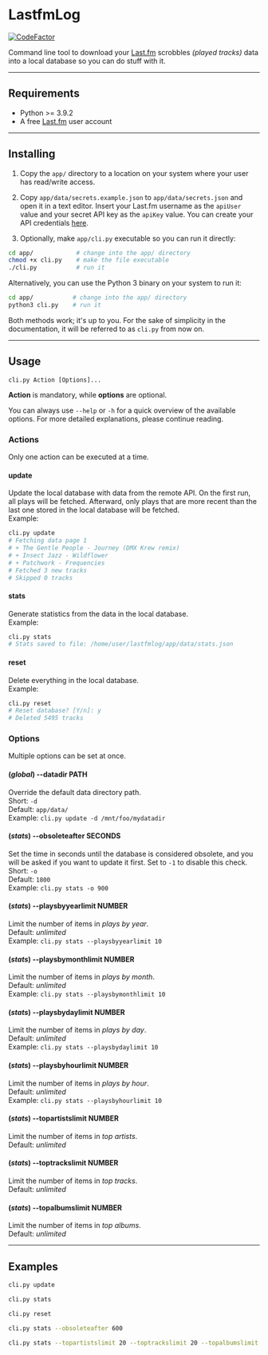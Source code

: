 # LastfmLog

[![CodeFactor](https://img.shields.io/codefactor/grade/github/etrusci-org/lastfmlog/main)](https://www.codefactor.io/repository/github/etrusci-org/lastfmlog)

Command line tool to download your [Last.fm](https://last.fm) scrobbles *(played tracks)* data into a local database so you can do stuff with it.

---

## Requirements

- Python >= 3.9.2
- A free [Last.fm](https://www.last.fm/join) user account

---

## Installing

1. Copy the `app/` directory to a location on your system where your user has read/write access.

2. Copy `app/data/secrets.example.json` to `app/data/secrets.json` and open it in a text editor. Insert your Last.fm username as the `apiUser` value and your secret API key as the `apiKey` value. You can create your API credentials [here](https://www.last.fm/api/accounts).

3. Optionally, make `app/cli.py` executable so you can run it directly:


```bash
cd app/            # change into the app/ directory
chmod +x cli.py    # make the file executable
./cli.py           # run it
```

Alternatively, you can use the Python 3 binary on your system to run it:

```bash
cd app/           # change into the app/ directory
python3 cli.py    # run it
```

Both methods work; it's up to you. For the sake of simplicity in the documentation, it will be referred to as `cli.py` from now on.

---

## Usage

`cli.py Action [Options]...`

**Action** is mandatory, while **options** are optional.

You can always use `--help` or `-h` for a quick overview of the available options. For more detailed explanations, please continue reading.

### Actions

Only one action can be executed at a time.

#### update

Update the local database with data from the remote API. On the first run, all plays will be fetched. Afterward, only plays that are more recent than the last one stored in the local database will be fetched.  
Example:
```bash
cli.py update
# Fetching data page 1
# + The Gentle People - Journey (DMX Krew remix)
# + Insect Jazz - Wildflower
# + Patchwork - Frequencies
# Fetched 3 new tracks
# Skipped 0 tracks
```

#### stats

Generate statistics from the data in the local database.  
Example:
```bash
cli.py stats
# Stats saved to file: /home/user/lastfmlog/app/data/stats.json
```

#### reset

Delete everything in the local database.  
Example:
```bash
cli.py reset
# Reset database? [Y/n]: y
# Deleted 5495 tracks
```

### Options

Multiple options can be set at once.

#### (*global*) --datadir PATH

Override the default data directory path.  
Short: `-d`  
Default: `app/data/`  
Example: `cli.py update -d /mnt/foo/mydatadir`

<!-- gone:
#### (*update*) --updatefromstart

Fetch tracks from the beginning of time. Use this in case you have deleted some rows in your local database but don't want to use the `reset` action.  
Default: *incremental update*  
Example: `cli.py update --updatefromstart` -->

<!--TODO: Write new doc for --from and --to  -->

#### (*stats*) --obsoleteafter SECONDS

Set the time in seconds until the database is considered obsolete, and you will be asked if you want to update it first. Set to `-1` to disable this check.  
Short: `-o`  
Default: `1800`  
Example: `cli.py stats -o 900`

#### (*stats*) --playsbyyearlimit NUMBER

Limit the number of items in *plays by year*.  
Default: *unlimited*  
Example: `cli.py stats --playsbyyearlimit 10`

#### (*stats*) --playsbymonthlimit NUMBER

Limit the number of items in *plays by month*.  
Default: *unlimited*  
Example: `cli.py stats --playsbymonthlimit 10`

#### (*stats*) --playsbydaylimit NUMBER

Limit the number of items in *plays by day*.  
Default: *unlimited*  
Example: `cli.py stats --playsbydaylimit 10`

#### (*stats*) --playsbyhourlimit NUMBER

Limit the number of items in *plays by hour*.  
Default: *unlimited*  
Example: `cli.py stats --playsbyhourlimit 10`

#### (*stats*) --topartistslimit NUMBER

Limit the number of items in *top artists*.  
Default: *unlimited*

#### (*stats*) --toptrackslimit NUMBER

Limit the number of items in *top tracks*.  
Default: *unlimited*

#### (*stats*) --topalbumslimit NUMBER

Limit the number of items in *top albums*.  
Default: *unlimited*

---

## Examples

```bash
cli.py update
```

```bash
cli.py stats
```

```bash
cli.py reset
```

```bash
cli.py stats --obsoleteafter 600 
```

```bash
cli.py stats --topartistslimit 20 --toptrackslimit 20 --topalbumslimit 20 --playsbymonthlimit 12 --playsbydaylimit 30 --playsbyhourlimit 24
```
